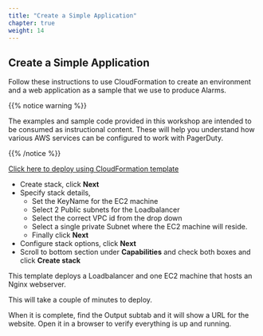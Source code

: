 ```yaml
---
title: "Create a Simple Application"
chapter: true
weight: 14
---
```


## Create a Simple Application

Follow these instructions to use CloudFormation to create an environment and a web application as a sample that we use to produce Alarms.

{{% notice warning %}}
<p style='text-align: left;'>
The examples and sample code provided in this workshop are intended to be consumed as instructional content. These will help you understand how various AWS services can be configured to work with PagerDuty.
</p>
{{% /notice %}}

[Click here to deploy using CloudFormation template](https://us-east-1.console.aws.amazon.com/cloudformation/home?region=us-east-1#/stacks/create/template?stackName=Workshop-PD-APP&templateURL=https://modernization-workshop-bucket.s3-us-west-2.amazonaws.com/cfn/sample-web-app/Demo-noasg.yml)

   - Create stack, click **Next**
   - Specify stack details,
      - Set the KeyName for the EC2 machine
      - Select 2 Public subnets for the Loadbalancer
      - Select the correct VPC id from the drop down
      - Select a single private Subnet where the EC2 machine will reside.
      - Finally click **Next**
   - Configure stack options, click **Next**
   - Scroll to bottom section under **Capabilities** and check both boxes and click **Create stack**

This template deploys a Loadbalancer and one EC2 machine that hosts an Nginx webserver.

This will take a couple of minutes to deploy.

When it is complete, find the Output subtab and it will show a URL for the website.  Open it in a browser to verify everything is up and running.
